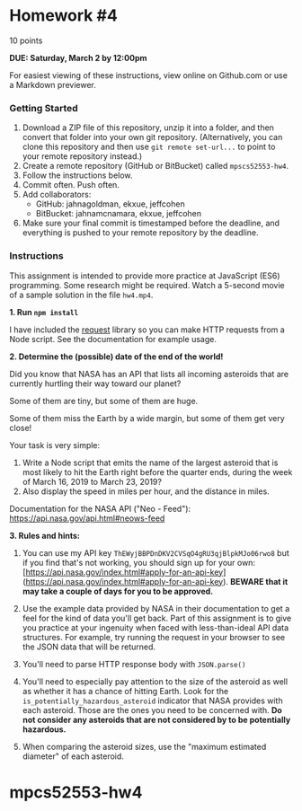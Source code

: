 # Homework #4

10 points

**DUE: Saturday, March 2 by 12:00pm**

For easiest viewing of these instructions, view online on Github.com or use a Markdown previewer.


### Getting Started

1. Download a ZIP file of this repository, unzip it into a folder, and then convert that folder
into your own git repository.  (Alternatively, you can clone this repository and then use `git remote set-url...` to point to your remote repository instead.)
2. Create a remote repository (GitHub or BitBucket) called `mpscs52553-hw4`.
2. Follow the instructions below.
3. Commit often.  Push often.
4. Add collaborators:
    * GitHub: jahnagoldman, ekxue, jeffcohen
    * BitBucket: jahnamcnamara, ekxue, jeffcohen
5. Make sure your final commit is timestamped before the deadline, and everything is pushed to your remote repository by the deadline.


### Instructions

This assignment is intended to provide more practice at JavaScript (ES6)
programming.  Some research might be required. Watch a 5-second movie
of a sample solution in the file `hw4.mp4`.

**1. Run `npm install`**

I have included the [request](https://github.com/request/request) library
so you can make HTTP requests from a Node script.  See the documentation
for example usage.

**2. Determine the (possible) date of the end of the world!**

Did you know that NASA has an API that lists all incoming
asteroids that are currently hurtling their way toward our planet?

Some of them are tiny, but some of them are huge.

Some of them miss the Earth by a wide margin, but some of them
get very close!

Your task is very simple:

1. Write a Node script that emits
   the name of the largest asteroid that
   is most likely to hit the Earth right before the quarter ends,
   during the week of March 16, 2019 to March 23, 2019?
2. Also display the speed in miles per hour, and the distance in miles.

Documentation for the NASA API ("Neo - Feed"): https://api.nasa.gov/api.html#neows-feed

**3. Rules and hints:**

1. You can use my API key `ThEWyjBBPDnDKV2CVSqO4gRU3qjBlpkMJo06rwo8` but
   if you find that's not working, you should sign up for your own:
   [https://api.nasa.gov/index.html#apply-for-an-api-key]
   (https://api.nasa.gov/index.html#apply-for-an-api-key).
   **BEWARE that it may take a couple of days for you to be approved.**

2. Use the example data provided by NASA in their documentation to get a feel for
   the kind of data you'll get back.  Part of this assignment is
   to give you practice at your ingenuity when faced with less-than-ideal
   API data structures.  For example, try running the request in your browser
   to see the JSON data that will be returned.

3. You'll need to parse HTTP response body with `JSON.parse()`

4. You'll need to especially pay attention to the size of the asteroid
   as well as whether it has a chance of hitting Earth.  Look for
   the `is_potentially_hazardous_asteroid` indicator that NASA
   provides with each asteroid.  Those are the ones you need to be
   concerned with.  __Do not consider any asteroids
   that are not considered by to be potentially hazardous.__

5. When comparing the asteroid sizes, use the "maximum estimated diameter"
   of each asteroid.
# mpcs52553-hw4
